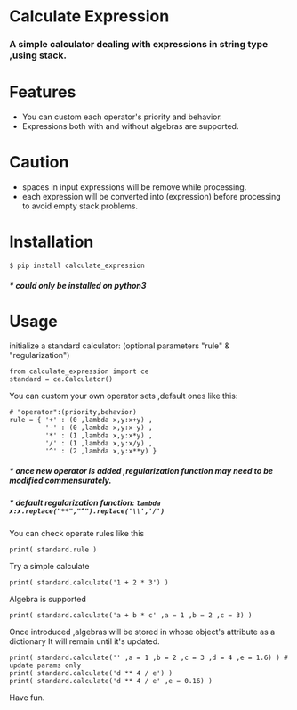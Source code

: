 # Calculate Expression
### A simple calculator dealing with expressions in string type ,using stack.

# Features

 - You can custom each operator's priority and behavior.
 - Expressions both with and without algebras are supported.
 
# Caution

 - spaces in input expressions will be remove while processing.
 - each expression will be converted into (expression) before processing to avoid empty stack problems.

# Installation

    $ pip install calculate_expression

#####   \* could only be installed on python3

# Usage

initialize a standard calculator:
(optional parameters "rule" & "regularization")

    from calculate_expression import ce
    standard = ce.Calculator()

You can custom your own operator sets ,default ones like this:

    # "operator":(priority,behavior)
    rule = { '+' : (0 ,lambda x,y:x+y) ,
             '-' : (0 ,lambda x,y:x-y) ,
             '*' : (1 ,lambda x,y:x*y) ,
             '/' : (1 ,lambda x,y:x/y) , 
             '^' : (2 ,lambda x,y:x**y) }

#####   \* once new operator is added ,regularization function may need to be modified commensurately.
#####   \* default regularization function: `lambda x:x.replace("**","^").replace('\\','/')`

You can check operate rules like this

    print( standard.rule )

Try a simple calculate

    print( standard.calculate('1 + 2 * 3') )

Algebra is supported

    print( standard.calculate('a + b * c' ,a = 1 ,b = 2 ,c = 3) )

Once introduced ,algebras will be stored in whose object's attribute as a dictionary
It will remain until it's updated.

    print( standard.calculate('' ,a = 1 ,b = 2 ,c = 3 ,d = 4 ,e = 1.6) ) # update params only 
    print( standard.calculate('d ** 4 / e') )
    print( standard.calculate('d ** 4 / e' ,e = 0.16) )

Have fun.
